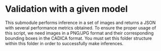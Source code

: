 # Validation with a given model

This submodule performs inference in a set of images and returns a JSON with several performance metrics obtained. To ensure the proper usage of this script, we need images in a PNG/JPG format and their corresponding bounding boxes in the CADICA format. You must set this folder structure within this folder in order to successfully make inferences. 